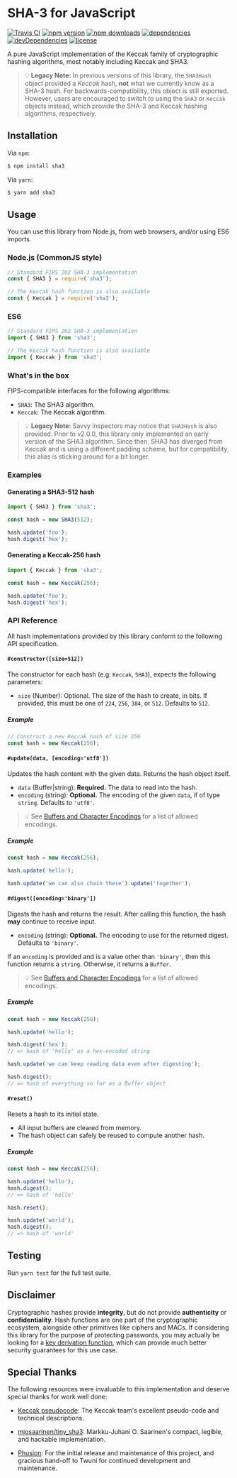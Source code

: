 # SHA-3 for JavaScript

[![Travis CI][3]][4]
[![npm version][5]][6]
[![npm downloads][7]][6]
[![dependencies][8]][9]
[![devDependencies][10]][9]
[![license][11]][12]

A pure JavaScript implementation of the Keccak family of cryptographic hashing algorithms, most notably including Keccak and SHA3.

> :bulb: **Legacy Note:** In previous versions of this library, the `SHA3Hash` object provided a *Keccak* hash, **not** what we
> currently know as a SHA-3 hash. For backwards-compatibility, this object is still exported. However, users are encouraged to
> switch to using the `SHA3` or `Keccak` objects instead, which provide the SHA-3 and Keccak hashing algorithms, respectively.

## Installation

Via `npm`:

```bash
$ npm install sha3
```

Via `yarn`:

```bash
$ yarn add sha3
```

## Usage

You can use this library from Node.js, from web browsers, and/or using ES6 imports.

### Node.js (CommonJS style)

```javascript
// Standard FIPS 202 SHA-3 implementation
const { SHA3 } = require('sha3');

// The Keccak hash function is also available
const { Keccak } = require('sha3');
```

### ES6

```javascript
// Standard FIPS 202 SHA-3 implementation
import { SHA3 } from 'sha3';

// The Keccak hash function is also available
import { Keccak } from 'sha3';
```

### What's in the box

FIPS-compatible interfaces for the following algorithms:

 * `SHA3`: The SHA3 algorithm.
 * `Keccak`: The Keccak algorithm.

> :bulb: **Legacy Note:** Savvy inspectors may notice that `SHA3Hash` is also provided. Prior to v2.0.0,
> this library only implemented an early version of the SHA3 algorithm. Since then, SHA3 has diverged from
> Keccak and is using a different padding scheme, but for compatibility, this alias is sticking around
> for a bit longer.

### Examples

#### Generating a SHA3-512 hash

```javascript
import { SHA3 } from 'sha3';

const hash = new SHA3(512);

hash.update('foo');
hash.digest('hex');
```

#### Generating a Keccak-256 hash

```javascript
import { Keccak } from 'sha3';

const hash = new Keccak(256);

hash.update('foo');
hash.digest('hex');
```

### API Reference

All hash implementations provided by this library conform to the following API specification.

#### `#constructor([size=512])`

The constructor for each hash (e.g: `Keccak`, `SHA3`), expects the following parameters:

 * `size` (Number): Optional. The size of the hash to create, in bits. If provided, this must be one of `224`, `256`, `384`, or `512`. Defaults to `512`.

##### Example

```javascript
// Construct a new Keccak hash of size 256
const hash = new Keccak(256);
```

#### `#update(data, [encoding='utf8'])`

Updates the hash content with the given data. Returns the hash object itself.

 * `data` (Buffer|string): **Required.** The data to read into the hash.
 * `encoding` (string): **Optional.** The encoding of the given `data`, if of type `string`. Defaults to `'utf8'`.

> :bulb: See [Buffers and Character Encodings][15] for a list of allowed encodings.

##### Example

```javascript
const hash = new Keccak(256);

hash.update('hello');

hash.update('we can also chain these').update('together');
```

#### `#digest([encoding='binary'])`

Digests the hash and returns the result. After calling this function, the hash **may** continue to receive input.

 * `encoding` (string): **Optional.** The encoding to use for the returned digest. Defaults to `'binary'`.

If an `encoding` is provided and is a value other than `'binary'`, then this function returns a `string`.
Otherwise, it returns a `Buffer`.

> :bulb: See [Buffers and Character Encodings][15] for a list of allowed encodings.

##### Example

```javascript
const hash = new Keccak(256);

hash.update('hello');

hash.digest('hex');
// => hash of 'hello' as a hex-encoded string

hash.update('we can keep reading data even after digesting');

hash.digest();
// => hash of everything so far as a Buffer object
```

#### `#reset()`

Resets a hash to its initial state.

 * All input buffers are cleared from memory.
 * The hash object can safely be reused to compute another hash.

##### Example

```javascript
const hash = new Keccak(256);

hash.update('hello');
hash.digest();
// => hash of 'hello'

hash.reset();

hash.update('world');
hash.digest();
// => hash of 'world'
```

## Testing

Run `yarn test` for the full test suite.

## Disclaimer

Cryptographic hashes provide **integrity**, but do not provide **authenticity** or **confidentiality**.
Hash functions are one part of the cryptographic ecosystem, alongside other primitives like ciphers and
MACs. If considering this library for the purpose of protecting passwords, you may actually be looking
for a [key derivation function][16], which can provide much better security guarantees for this use case.

## Special Thanks

The following resources were invaluable to this implementation and deserve special thanks
for work well done:

 * [Keccak pseudocode][17]: The Keccak team's excellent pseudo-code and technical descriptions.

 * [mjosaarinen/tiny_sha3][18]: Markku-Juhani O. Saarinen's compact, legible, and hackable implementation.

 * [Phusion][13]: For the initial release and maintenance of this project, and gracious hand-off to Twuni for continued development and maintenance.

[1]: https://keccak.team/keccak.html
[2]: https://www.phusion.nl/
[3]: https://img.shields.io/travis/phusion/node-sha3/master.svg?label=Travis%20CI
[4]: https://travis-ci.org/phusion/node-sha3
[5]: https://img.shields.io/npm/v/sha3.svg
[6]: https://www.npmjs.com/package/sha3
[7]: https://img.shields.io/npm/dt/sha3.svg
[8]: https://img.shields.io/david/phusion/node-sha3.svg
[9]: https://github.com/phusion/node-sha3/blob/master/package.json
[10]: https://img.shields.io/david/dev/phusion/node-sha3.svg
[11]: https://img.shields.io/github/license/phusion/node-sha3.svg
[12]: https://github.com/phusion/node-sha3/blob/master/LICENSE
[13]: https://www.phusion.nl/images/header/pinwheel_logo.svg
[14]: http://codahale.com/how-to-safely-store-a-password/
[15]: https://nodejs.org/api/buffer.html#buffer_buffers_and_character_encodings
[16]: https://www.npmjs.com/package/pbkdf2
[17]: https://keccak.team/keccak_specs_summary.html
[18]: https://github.com/mjosaarinen/tiny_sha3
